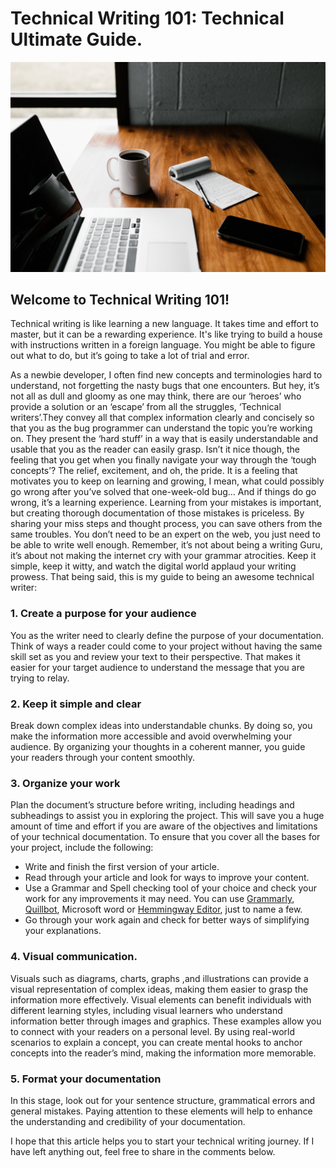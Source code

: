 # Technical Writing 101: Technical Ultimate Guide.

<img src="./writer.jpg">


## Welcome to Technical Writing 101! 


Technical writing is like learning a new language. It takes time and effort to master, but it can be a rewarding experience. It's like trying to build a house with instructions written in a foreign language.  You might be able to figure out what to do, but it’s going to take a lot of trial and error.

As a newbie developer, I often find new concepts and terminologies hard to understand, not forgetting the nasty bugs that one encounters. But hey, it’s not all as dull and gloomy as one may think, there are our ‘heroes’ who provide a solution or an ‘escape’ from all the struggles, ‘Technical writers’.They convey all that complex information clearly and concisely so that you as the bug programmer can understand the topic you’re working on.
They present the ‘hard stuff’ in a way that is easily understandable and usable that you as the reader can easily grasp. Isn’t it nice though, the feeling that you get when you finally navigate your way through the ‘tough concepts’? The relief, excitement, and oh, the pride. It is a feeling that motivates you to keep on learning and growing, I mean, what could possibly go wrong after you’ve solved that one-week-old bug… 
And if things do go wrong, it’s a learning experience. Learning from your mistakes is important, but creating thorough documentation of those mistakes is priceless. By sharing your miss steps and thought process, you can save others from the same troubles.  You don’t need to be an expert on the web, you just need to be able to write well enough. 
Remember, it’s not about being a writing Guru, it’s about not making the internet cry with your grammar atrocities. Keep it simple, keep it witty, and watch the digital world applaud your writing prowess. That being said, this is my guide to being an awesome technical writer:



### 1. Create a purpose for your audience
 You as the writer need to clearly define the purpose of your documentation. Think of ways a reader could come to your project without having the same skill set as you and review your text to their perspective. That makes it easier for your target audience to understand the message that you are trying to relay.

### 2. Keep it simple and clear
Break down complex ideas into understandable chunks. By doing so, you make the information more accessible and avoid overwhelming your audience. By organizing your thoughts in a coherent manner, you guide your readers through your content smoothly.

### 3. Organize your work
Plan the document’s structure before writing, including headings and subheadings to assist you in exploring the project. This will save you a huge amount of time and effort if you are aware of the objectives and limitations of your technical documentation.
To ensure that you cover all the bases for your project, include the following:
- Write and finish the first version of your article.
- Read through your article and look for ways to improve your content.
- Use a Grammar and Spell checking tool of your choice and check your work for any improvements it may need. You can use [Grammarly](https://www.grammarly.com/), [Quillbot](https://quillbot.com/), Microsoft word or [Hemmingway Editor](https://hemingwayapp.com/), just to name a few.
- Go through your work again and check for better ways of simplifying your explanations.

### 4. Visual communication.
Visuals such as diagrams, charts, graphs ,and illustrations can provide a visual representation of complex ideas, making them easier to grasp the information more effectively. Visual elements can benefit individuals with different learning styles, including visual learners who understand information better through images and graphics. 
These examples allow you to connect with your readers on a personal level. By using real-world scenarios to explain a concept, you can create mental hooks to anchor concepts into the reader’s mind, making the information more memorable.

### 5. Format your documentation
In this stage, look out for your sentence structure, grammatical errors and general mistakes. Paying attention to these elements will help to enhance the understanding and credibility of your documentation.


I hope that this article helps you to start your technical writing journey. If I have left anything out, feel free to share in the comments below.
